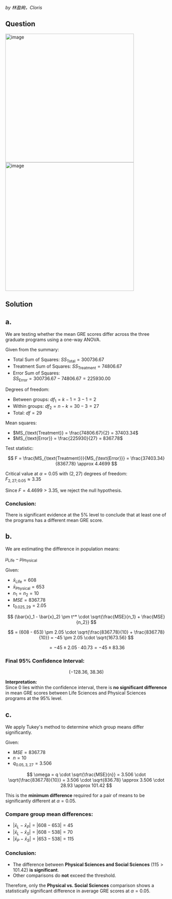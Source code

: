 *by 林盈絢，Cloris*

## Question

<img width="400" alt="image" src="https://github.com/user-attachments/assets/f175430a-b80d-477e-b58c-24dc45dae722" /><br>
<img width="400" alt="image" src="https://github.com/user-attachments/assets/3bc7dd32-6bd2-4f70-85e9-62127b7bca6a" />


## Solution
## a.

We are testing whether the mean GRE scores differ across the three graduate programs using a one-way ANOVA.

Given from the summary:

- Total Sum of Squares: $SS_{\text{Total}} = 300736.67$
- Treatment Sum of Squares: $SS_{\text{Treatment}} = 74806.67$
- Error Sum of Squares:  
  $SS_{\text{Error}} = 300736.67 - 74806.67 = 225930.00$

Degrees of freedom:

- Between groups: $df_1 = k - 1 = 3 - 1 = 2$
- Within groups: $df_2 = n - k = 30 - 3 = 27$
- Total: $df = 29$

Mean squares:

- $MS_{\text{Treatment}} = \frac{74806.67}{2} = 37403.34$
- $MS_{\text{Error}} = \frac{225930}{27} = 8367.78$

Test statistic:

$$
F = \frac{MS_{\text{Treatment}}}{MS_{\text{Error}}} = \frac{37403.34}{8367.78} \approx 4.4699
$$

Critical value at $\alpha = 0.05$ with $(2, 27)$ degrees of freedom:  
$F_{2,27;0.05} \approx 3.35$

Since $F = 4.4699 > 3.35$, we reject the null hypothesis.

### **Conclusion:**
There is significant evidence at the 5% level to conclude that at least one of the programs has a different mean GRE score.


## b.

We are estimating the difference in population means:

$\mu_{\text{Life}} - \mu_{\text{Physical}}$

Given:
- $\bar{x}_{\text{Life}} = 608$
- $\bar{x}_{\text{Physical}} = 653$
- $n_1 = n_2 = 10$
- $MSE = 8367.78$
- $t_{0.025, 29} = 2.05$

$$
(\bar{x}_1 - \bar{x}_2) \pm t^* \cdot \sqrt{\frac{MSE}{n_1} + \frac{MSE}{n_2}}
$$

$$
= (608 - 653) \pm 2.05 \cdot \sqrt{\frac{8367.78}{10} + \frac{8367.78}{10}} 
= -45 \pm 2.05 \cdot \sqrt{1673.56}
$$

$$
= -45 \pm 2.05 \cdot 40.73 
= -45 \pm 83.36
$$


### Final 95% Confidence Interval:

$$
(-128.36,\ 38.36)
$$

**Interpretation:**  
Since 0 lies within the confidence interval, there is **no significant difference** in mean GRE scores between Life Sciences and Physical Sciences programs at the 95% level.

## c. 

We apply Tukey's method to determine which group means differ significantly.

Given:
- $MSE = 8367.78$
- $n = 10$
- $q_{0.05, 3, 27} = 3.506$



$$
\omega = q \cdot \sqrt{\frac{MSE}{n}} = 3.506 \cdot \sqrt{\frac{8367.78}{10}} = 3.506 \cdot \sqrt{836.78} \approx 3.506 \cdot 28.93 \approx 101.42
$$

This is the **minimum difference** required for a pair of means to be significantly different at $\alpha = 0.05$.


### Compare group mean differences:

- $|\bar{x}_L - \bar{x}_P| = |608 - 653| = 45$
- $|\bar{x}_L - \bar{x}_S| = |608 - 538| = 70$
- $|\bar{x}_P - \bar{x}_S| = |653 - 538| = 115$

### Conclusion:

- The difference between **Physical Sciences and Social Sciences** ($115 > 101.42$) **is significant**.
- Other comparisons do **not** exceed the threshold.

Therefore, only the **Physical vs. Social Sciences** comparison shows a statistically significant difference in average GRE scores at $\alpha = 0.05$.



